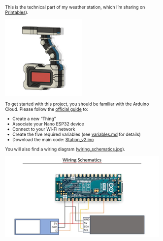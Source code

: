 
This is the technical part of my weather station, which I’m sharing on [Printables](https://www.printables.com/@Staldy/models)).

<img src="weather_station.jpg" alt="Weather Station Preview" width="250">

To get started with this project, you should be familiar with the Arduino Cloud. Please follow the [official guide](https://docs.arduino.cc/arduino-cloud/guides/overview/) to:

- Create a new “Thing”
- Associate your Nano ESP32 device
- Connect to your Wi-Fi network
- Create the five required variables (see [variables.md](https://github.com/staldy/weather_station/blob/main/variables.md) for details)
- Download the main code: [Station_v2.ino](https://github.com/staldy/weather_station/blob/main/Station_V2.ino) 

You will also find a wiring diagram ([wiring_schematics.jpg](https://github.com/staldy/weather_station/blob/main/wiring_schematics.jpg)).

<img src="wiring_schematics.jpg" alt="Weather Station Preview" width="500">

